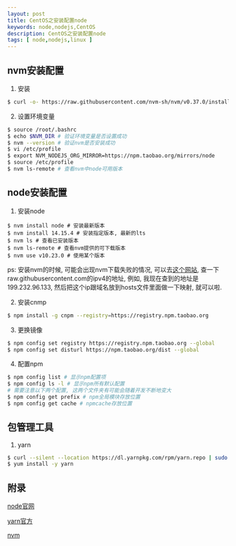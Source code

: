 ```yaml
---
layout: post
title: CentOS之安装配置node
keywords: node,nodejs,CentOS
description: CentOS之安装配置node
tags: [ node,nodejs,linux ]
---
```


## nvm安装配置
1. 安装
```bash
$ curl -o- https://raw.githubusercontent.com/nvm-sh/nvm/v0.37.0/install.sh | bash
```

2. 设置环境变量
```bash
$ source /root/.bashrc
$ echo $NVM_DIR # 验证环境变量是否设置成功
$ nvm --version # 验证nvm是否安装成功
$ vi /etc/profile
$ export NVM_NODEJS_ORG_MIRROR=https://npm.taobao.org/mirrors/node
$ source /etc/profile
$ nvm ls-remote # 查看nvm中node可用版本
```

## node安装配置
1. 安装node
```
$ nvm install node # 安装最新版本
$ nvm install 14.15.4 # 安装指定版本, 最新的lts
$ nvm ls # 查看已安装版本
$ nvm ls-remote # 查看nvm提供的可下载版本
$ nvm use v10.23.0 # 使用某个版本
```
ps: 安装nvm的时候, 可能会出现nvm下载失败的情况, 可以去[这个网站](https://www.ipaddress.com), 查一下raw.githubusercontent.com的ipv4的地址, 例如, 我现在查到的地址是199.232.96.133, 然后把这个ip跟域名放到hosts文件里面做一下映射, 就可以啦.

2. 安装cnmp
```bash
$ npm install -g cnpm --registry=https://registry.npm.taobao.org
```

3. 更换镜像
```bash
$ npm config set registry https://registry.npm.taobao.org --global
$ npm config set disturl https://npm.taobao.org/dist --global
```

4. 配置npm
```bash
$ npm config list # 显示npm配置项
$ npm config ls -l # 显示npm所有默认配置
# 需要注意以下两个配置, 这两个文件夹有可能会随着开发不断地变大
$ npm config get prefix # npm全局模块存放位置
$ npm config get cache # npmcache存放位置
```

## 包管理工具
1. yarn
```bash
$ curl --silent --location https://dl.yarnpkg.com/rpm/yarn.repo | sudo tee /etc/yum.repos.d/yarn.repo
$ yum install -y yarn
```

## 附录
[node官网](https://nodejs.org/zh-cn/)

[yarn官方](https://classic.yarnpkg.com/zh-Hans/)

[nvm](https://github.com/nvm-sh/nvm)